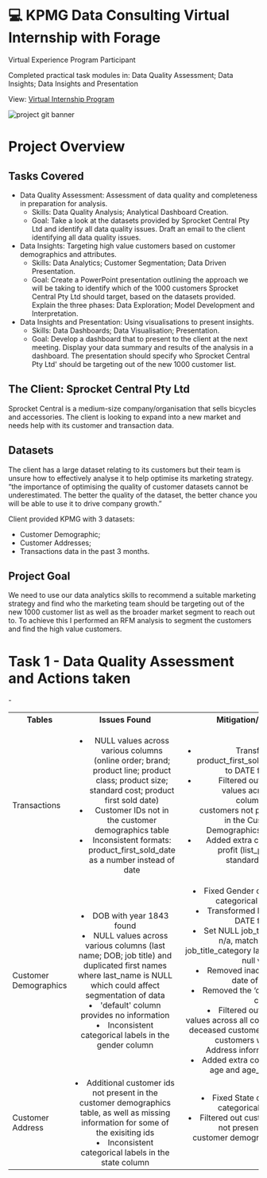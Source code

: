 # 💻 KPMG Data Consulting Virtual Internship with Forage

Virtual Experience Program Participant

Completed practical task modules in: Data Quality Assessment; Data Insights; Data Insights and Presentation	

View: [Virtual Internship Program](https://www.theforage.com/virtual-internships/theme/m7W4GMqeT3bh9Nb2c/KPMG-Data-Analytics-Virtual-Internship)

![project git banner](https://user-images.githubusercontent.com/88495091/210605926-adc1d17a-5f54-4984-8370-38fd6cb83f70.png)

# Project Overview
## Tasks Covered
- Data Quality Assessment: Assessment of data quality and completeness in preparation for analysis.
	- Skills: Data Quality Analysis; Analytical Dashboard Creation.
	- Goal: Take a look at the datasets provided by Sprocket Central Pty Ltd and identify all data quality issues. Draft an email to the client identifying all data quality issues. 
- Data Insights: Targeting high value customers based on customer demographics and attributes.
	- Skills: Data Analytics; Customer Segmentation; Data Driven Presentation.
	- Goal: Create a PowerPoint presentation outlining the approach we will be taking to identify which of the 1000 customers Sprocket Central Pty Ltd should target, based on the datasets provided. Explain the three phases:  Data Exploration; Model Development and Interpretation.
- Data Insights and Presentation: Using visualisations to present insights.
	- Skills: Data Dashboards; Data Visualisation; Presentation.
	- Goal: Develop a dashboard that to present to the client at the next meeting. Display your data summary and results of the analysis in a dashboard. The presentation should specify who Sprocket Central Pty Ltd' should be targeting out of the new 1000 customer list.

## The Client: Sprocket Central Pty Ltd
Sprocket Central is a medium-size company/organisation that sells bicycles and accessories. The client is looking to expand into a new market and needs help with its customer and transaction data. 

## Datasets
The client has a large dataset relating to its customers but their team is unsure how to effectively analyse it to help optimise its marketing strategy.
“the importance of optimising the quality of customer datasets cannot be underestimated. The better the quality of the dataset, the better chance you will be able to use it to drive company growth.”

Client provided KPMG with 3 datasets: 
- Customer Demographic; 
- Customer Addresses; 
- Transactions data in the past 3 months.

## Project Goal
We need to use our data analytics skills to recommend a suitable marketing strategy and find who the marketing team should be targeting out of the new 1000 customer list as well as the broader market segment to reach out to.
To achieve this I performed an RFM analysis to segment the customers and find the high value customers.


# Task 1 - Data Quality Assessment and Actions taken

-<table>
  <tbody>
    <tr>
      <th>Tables</th>
      <th align="center">Issues Found</th>
      <th align="right">Mitigation/Action</th>
    </tr>
    <tr>
      <td>Transactions</td>
      <td align="center">
	    <ul>
          <li>NULL values across various columns (online order; brand; product line; product class; product size; standard cost; product first sold date)</li>
          <li>Customer IDs not in the customer demographics table</li>
		    <li>Inconsistent formats: product_first_sold_date as a number instead of date</li>
            </ul>
      </td>
      <td align="right">
	     <ul>
          <li>Transformed product_first_sold_date to DATE format;</li>
          <li>Filtered out NULL values across all columns and  customers not present in the Customer Demographics table;</li>
	  <li>Added extra column: profit (list_price - standard_cost).</li>
            </ul>
      </td>
    </tr>
    <tr>
      <td>Customer Demographics</td>
      <td align="center">
	      <li>DOB with year 1843 found</li>
	      <li>NULL values across various columns (last name; DOB; job title) and duplicated first names where last_name is NULL which could affect segmentation of data </li>
	      <li>'default' column provides no information</li>
	      <li> Inconsistent categorical labels in the gender column</li>
      </td>
      <td align="right">
	      <li>Fixed Gender column categorical labels;</li>
	      <li>Transformed DOB to DATE format;</li>
	      <li>Set NULL job_titles to n/a, matching the job_title_category label for null values;</li>
	      <li>Removed inaccurate date of births;</li>
	      <li>Removed the ‘default’ column;</li>
	      <li>Filtered out NULL values across all columns, deceased customers and customers with no Address information;</li>
	      <li>Added extra columns: age and age_group.</li>  
      </td>
    </tr>
    <tr>
      <td>Customer Address</td>
     <td align="center">
	     <li>Additional customer ids not present in the customer demographics table, as well as missing information for some of the exisiting ids</li>
	     <li>Inconsistent categorical labels in the state column</li>
     </td>
      <td align="right">
	 <li>Fixed State column categorical labels</li>    
	      <li>Filtered out customers not present in the customer demographics table</li>
      </td>
    </tr>
  </tbody>
</table>



